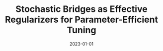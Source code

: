 ---
title: "Stochastic Bridges as Effective Regularizers for Parameter-Efficient Tuning"
collection: publications
category: conferences
permalink: /publication/2023-bridge
date: 2023-01-01
venue: 'ACL Findings'
paperurl: 'https://aclanthology.org/2023.findings-acl.661.pdf'
---